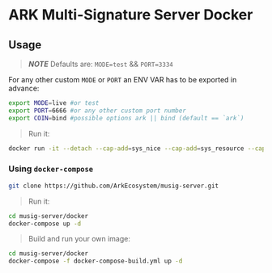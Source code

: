 # ARK Multi-Signature Server Docker

## Usage

> _**NOTE**_ Defaults are: `MODE=test` && `PORT=3334`

For any other custom `MODE` or `PORT` an ENV VAR has to be exported in advance:

```bash
export MODE=live #or test
export PORT=6666 #or any other custom port number
export COIN=bind #possible options ark || bind (default == `ark`)
```

> Run it:

```bash
docker run -it --detach --cap-add=sys_nice --cap-add=sys_resource --cap-add=sys_time -v ~/.musig-test:/home/node/.local -e MODE=${MODE:-test} -e PORT=${PORT:-3334} -e COIN=${COIN:-ark} -p ${PORT:-3334}:${PORT:-3334} --name musig-test arkecosystem/musig-server
```

### Using `docker-compose`

```bash
git clone https://github.com/ArkEcosystem/musig-server.git
```

> Run it:

```bash
cd musig-server/docker
docker-compose up -d
```

> Build and run your own image:

```bash
cd musig-server/docker
docker-compose -f docker-compose-build.yml up -d
```
